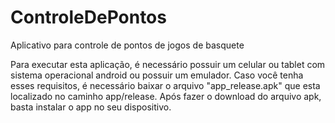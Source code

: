 # ControleDePontos
Aplicativo para controle de pontos de jogos de basquete

Para executar esta aplicação, é necessário possuir um celular ou tablet com sistema operacional android ou possuir um emulador.
Caso você tenha esses requisitos, é necessário baixar o arquivo "app_release.apk" que esta localizado no caminho app/release. Após fazer o download do arquivo apk, basta instalar o app no seu dispositivo.
